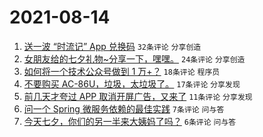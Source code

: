 # 2021-08-14

1. [送一波 “时流记” App 兑换码](https://www.v2ex.com/t/795711) `32条评论` `分享创造`
1. [女朋友给的七夕礼物~分享一下，嘿嘿。](https://www.v2ex.com/t/795722) `24条评论` `分享创造`
1. [如何将一个技术公众号做到 1 万+？](https://www.v2ex.com/t/795709) `18条评论` `程序员`
1. [不要购买 AC-86U，垃圾，太垃圾了。](https://www.v2ex.com/t/795716) `17条评论` `分享发现`
1. [前几天才夸过 APP 取消开屏广告，又来了](https://www.v2ex.com/t/795719) `11条评论` `分享发现`
1. [问一个 Spring 微服务依赖的最佳实践](https://www.v2ex.com/t/795717) `7条评论` `问与答`
1. [今天七夕，你们的另一半来大姨妈了吗？](https://www.v2ex.com/t/795713) `6条评论` `问与答`
